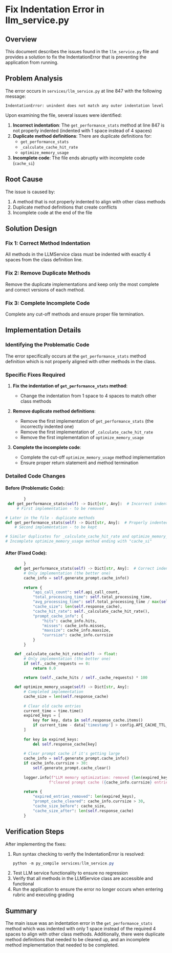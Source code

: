 # Fix Indentation Error in llm_service.py

## Overview
This document describes the issues found in the `llm_service.py` file and provides a solution to fix the IndentationError that is preventing the application from running.

## Problem Analysis
The error occurs in `services/llm_service.py` at line 847 with the following message:
```
IndentationError: unindent does not match any outer indentation level
```

Upon examining the file, several issues were identified:

1. **Incorrect indentation**: The `get_performance_stats` method at line 847 is not properly indented (indented with 1 space instead of 4 spaces)
2. **Duplicate method definitions**: There are duplicate definitions for:
   - `get_performance_stats`
   - `_calculate_cache_hit_rate`
   - `optimize_memory_usage`
3. **Incomplete code**: The file ends abruptly with incomplete code (`cache_si`)

## Root Cause
The issue is caused by:
1. A method that is not properly indented to align with other class methods
2. Duplicate method definitions that create conflicts
3. Incomplete code at the end of the file

## Solution Design

### Fix 1: Correct Method Indentation
All methods in the LLMService class must be indented with exactly 4 spaces from the class definition line.

### Fix 2: Remove Duplicate Methods
Remove the duplicate implementations and keep only the most complete and correct versions of each method.

### Fix 3: Complete Incomplete Code
Complete any cut-off methods and ensure proper file termination.

## Implementation Details

### Identifying the Problematic Code
The error specifically occurs at the `get_performance_stats` method definition which is not properly aligned with other methods in the class.

### Specific Fixes Required

1. **Fix the indentation of `get_performance_stats` method**:
   - Change the indentation from 1 space to 4 spaces to match other class methods

2. **Remove duplicate method definitions**:
   - Remove the first implementation of `get_performance_stats` (the incorrectly indented one)
   - Remove the first implementation of `_calculate_cache_hit_rate`
   - Remove the first implementation of `optimize_memory_usage`

3. **Complete the incomplete code**:
   - Complete the cut-off `optimize_memory_usage` method implementation
   - Ensure proper return statement and method termination

### Detailed Code Changes

#### Before (Problematic Code):
```python
        }   
 def get_performance_stats(self) -> Dict[str, Any]:  # Incorrect indentation (1 space)
     # First implementation - to be removed

# Later in the file - duplicate methods
def get_performance_stats(self) -> Dict[str, Any]:  # Properly indented (4 spaces)
    # Second implementation - to be kept

# Similar duplicates for _calculate_cache_hit_rate and optimize_memory_usage
# Incomplete optimize_memory_usage method ending with "cache_si"
```

#### After (Fixed Code):
```python
        }   
    def get_performance_stats(self) -> Dict[str, Any]:  # Correct indentation (4 spaces)
        # Only implementation (the better one)
        cache_info = self.generate_prompt.cache_info()
        
        return {
            "api_call_count": self.api_call_count,
            "total_processing_time": self.total_processing_time,
            "avg_processing_time": self.total_processing_time / max(self.api_call_count, 1),
            "cache_size": len(self.response_cache),
            "cache_hit_rate": self._calculate_cache_hit_rate(),
            "prompt_cache_info": {
                "hits": cache_info.hits,
                "misses": cache_info.misses,
                "maxsize": cache_info.maxsize,
                "currsize": cache_info.currsize
            }
        }

    def _calculate_cache_hit_rate(self) -> float:
        # Only implementation (the better one)
        if self._cache_requests == 0:
            return 0.0
        
        return (self._cache_hits / self._cache_requests) * 100

    def optimize_memory_usage(self) -> Dict[str, Any]:
        # Completed implementation
        cache_size = len(self.response_cache)
        
        # Clear old cache entries
        current_time = time.time()
        expired_keys = [
            key for key, data in self.response_cache.items()
            if current_time - data['timestamp'] > config.API_CACHE_TTL_SECONDS
        ]
        
        for key in expired_keys:
            del self.response_cache[key]
        
        # Clear prompt cache if it's getting large
        cache_info = self.generate_prompt.cache_info()
        if cache_info.currsize > 30:
            self.generate_prompt.cache_clear()
        
        logger.info(f"LLM memory optimization: removed {len(expired_keys)} expired cache entries, "
                   f"cleared prompt cache ({cache_info.currsize} entries)")
        
        return {
            "expired_entries_removed": len(expired_keys),
            "prompt_cache_cleared": cache_info.currsize > 30,
            "cache_size_before": cache_size,
            "cache_size_after": len(self.response_cache)
        }
```

## Verification Steps
After implementing the fixes:
1. Run syntax checking to verify the IndentationError is resolved:
   ```powershell
   python -m py_compile services/llm_service.py
   ```
2. Test LLM service functionality to ensure no regression
3. Verify that all methods in the LLMService class are accessible and functional
4. Run the application to ensure the error no longer occurs when entering rubric and executing grading

## Summary
The main issue was an indentation error in the `get_performance_stats` method which was indented with only 1 space instead of the required 4 spaces to align with other class methods. Additionally, there were duplicate method definitions that needed to be cleaned up, and an incomplete method implementation that needed to be completed.